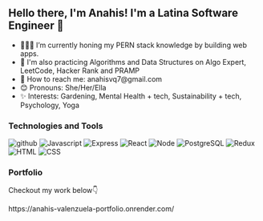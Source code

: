 <h2>Hello there, I'm Anahis! I'm a Latina Software Engineer 👋</h2>

<ul>
<li>👩🏻‍💻 I’m currently honing my PERN stack knowledge by building web apps.</li>
<li>🌱 I'm also practicing Algorithms and Data Structures on Algo Expert, LeetCode, Hacker Rank and PRAMP</li>
<li>📧 How to reach me: anahisvq7@gmail.com</li>
<li>😊 Pronouns: She/Her/Ella</li>
<li>✨ Interests: Gardening, Mental Health + tech, Sustainability + tech, Psychology, Yoga</li>
</ul>

<h3>Technologies and Tools</h3>

![github](https://img.shields.io/badge/-GitHub-dark-green?)
![Javascript](https://img.shields.io/badge/-Javascript-yellow?)
![Express](https://img.shields.io/badge/-Express-critical?)
![React](https://img.shields.io/badge/-React-blue?)
![Node](https://img.shields.io/badge/-Node-yellowgreen?)
![PostgreSQL](https://img.shields.io/badge/-PostgreSQL-blue?)
![Redux](https://img.shields.io/badge/-Redux-blueviolet?)
![HTML](https://img.shields.io/badge/-HTML-green?)
![CSS](https://img.shields.io/badge/-CSS-green?)

<h3>Portfolio</h3>
<p>Checkout my work below👇</p>
https://anahis-valenzuela-portfolio.onrender.com/
